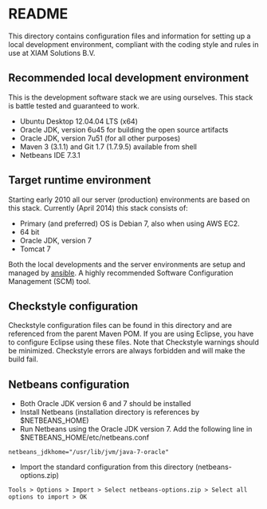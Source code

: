 # README

This directory contains configuration files and information for setting up a
local development environment, compliant with the coding style and rules in use
at XIAM Solutions B.V.

## Recommended local development environment
This is the development software stack we are using ourselves. This stack is battle tested and
guaranteed to work.
+ Ubuntu Desktop 12.04.04 LTS (x64)
+ Oracle JDK, version 6u45 for building the open source artifacts
+ Oracle JDK, version 7u51 (for all other purposes)
+ Maven 3 (3.1.1) and Git 1.7 (1.7.9.5) available from shell
+ Netbeans IDE 7.3.1

## Target runtime environment
Starting early 2010 all our server (production) environments are based on this stack. 
Currently (April 2014) this stack consists of:
+ Primary (and preferred) OS is Debian 7, also when using AWS EC2.
+ 64 bit
+ Oracle JDK, version 7
+ Tomcat 7

Both the local developments and the server environments are setup and managed by 
[ansible](http://ansible.cc). A highly recommended Software Configuration Management (SCM) 
tool.

## Checkstyle configuration
Checkstyle configuration files can be found in this directory and are referenced from the
parent Maven POM. If you are using Eclipse, you have to configure Eclipse using these files.
Note that Checkstyle warnings should be minimized. Checkstyle errors are always forbidden
and will make the build fail.

## Netbeans configuration
+ Both Oracle JDK version 6 and 7 should be installed
+ Install Netbeans (installation directory is references by $NETBEANS_HOME)
+ Run Netbeans using the Oracle JDK version 7. Add the following line in 
$NETBEANS_HOME/etc/netbeans.conf
```
netbeans_jdkhome="/usr/lib/jvm/java-7-oracle"
```
+ Import the standard configuration from this directory (netbeans-options.zip)
```
Tools > Options > Import > Select netbeans-options.zip > Select all options to import > OK
```
